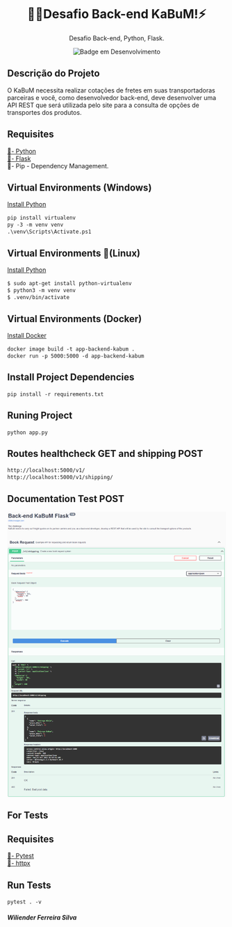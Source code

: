 <h1 align="center">🐱‍👤Desafio Back-end KaBuM!⚡</h1>
<div align="center">
    Desafio Back-end, Python, Flask.
</div>
<div align="center">

  ![Badge em Desenvolvimento](http://img.shields.io/static/v1?label=STATUS&message=EM_ANDAMENTO&color=GREEN&style=for-the-badge)
</div>

<h2> Descrição do Projeto </h2>

O KaBuM necessita realizar cotações de fretes em suas transportadoras parceiras e você, como desenvolvedor back-end, deve desenvolver uma API REST que será utilizada pelo site para a consulta de opções de transportes dos produtos.

<div>
    <h2> Requisites </h2>
    <a target="_blank" href="https://www.python.org/downloads/">📌- Python  <br></a>
    <a target="_blank" href="https://flask-restplus.readthedocs.io/en/stable/">📌- Flask   <br></a>
    <a>📌- Pip - Dependency Management.   <br></a>
</div>

<div>
    <h2>Virtual Environments (Windows)</h2>
    <a target="_blank" href="https://www.python.org/downloads/windows/">Install Python<br></a>
</div>

```
pip install virtualenv
py -3 -m venv venv
.\venv\Scripts\Activate.ps1
```

<div>
    <h2>Virtual Environments 🐧(Linux)</h2>
    <a target="_blank" href="https://www.python.org/downloads/">Install Python<br></a>
</div>

```
$ sudo apt-get install python-virtualenv
$ python3 -m venv venv
$ .venv/bin/activate
```

<div>
    <h2>Virtual Environments (Docker)</h2>
    <a target="_blank" href="https://www.docker.com/">Install Docker<br></a>
</div>

```
docker image build -t app-backend-kabum .
docker run -p 5000:5000 -d app-backend-kabum
```

<div>
    <h2>Install Project Dependencies</h2>

```
pip install -r requirements.txt
```

</div>

<div>
    <h2>Runing Project</h2>

```
python app.py
``` 

</div>

<div>
    <h2>Routes healthcheck GET and shipping POST</h2>

```
http://localhost:5000/v1/
http://localhost:5000/v1/shipping/
```
</div>

<div>
    <h2>Documentation Test POST</h2>
    <img align="center" id="swagger.png" src="swagger.png" alt="">
</div>

<div>
    <h2>For Tests</h2>

<div>
    <h2> Requisites </h2>
    <a target="_blank" href="https://docs.pytest.org/en/7.1.x/getting-started.html">📌- Pytest  <br></a>
    <a target="_blank" href="https://www.python-httpx.org/quickstart/">📌- httpx   <br></a>
</div>

<div>
    <h2>Run Tests</h2>

```
pytest . -v
``` 

</div>

<div>
  <h5>Wiliender Ferreira Silva</h5>
</div>
